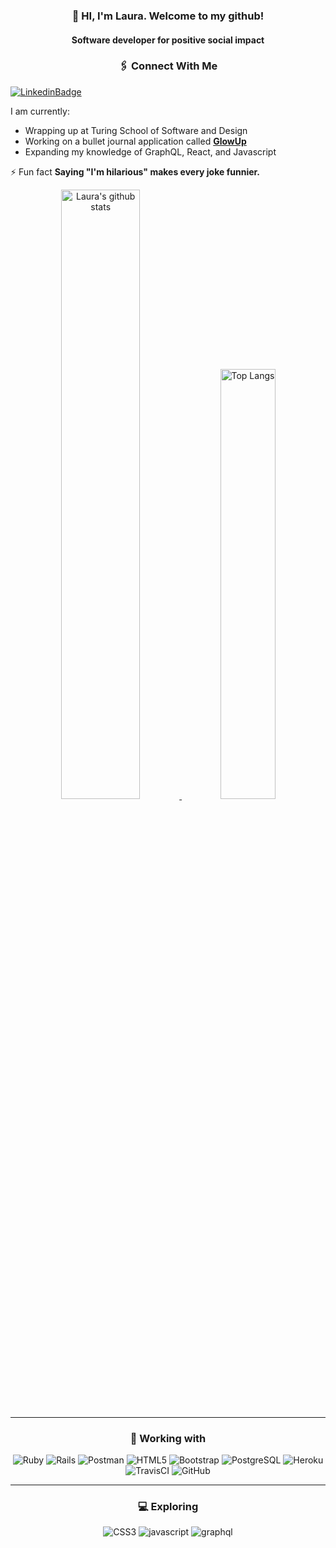 <h3 align="center">👋 HI, I'm Laura. Welcome to my github!</h3>
<h4 align="center">Software developer for positive social impact</h4>

<h3 align="center">🖇 Connect With Me </h3>

[![LinkedinBadge](https://img.shields.io/badge/-laura-court-0072b1?style=flat&logo=Linkedin&logoColor=white)](https://www.linkedin.com/in/laura-court/ "Connect on LinkedIn")
  
I am currently:

- Wrapping up at Turing School of Software and Design
- Working on a bullet journal application called [**GlowUp**](https://github.com/bullet-capstone/glow-up-be)
- Expanding my knowledge of GraphQL, React, and Javascript


⚡ Fun fact **Saying "I'm hilarious" makes every joke funnier.**


<div align="center" >
<a  href="https://github.com/lmcourt">
<img alt="Laura's github stats" width="50%" src="https://github-readme-stats.vercel.app/api?username=lmcourt&show_icons=true&count_private=true&hide_border=true&bg_color=50,e96205,904e99&title_color=fff&text_color=fff&icon_color=f2f2f2" href="https://github.com/lmcourt" />
<img alt="Top Langs" width="42%" src="https://github-readme-stats.vercel.app/api/top-langs/?username=lmcourt&layout=compact&count_private=true&&hide_border=true&bg_color=904e99&title_color=fff&text_color=fff&icon_color=f2f2f2&hide=jupyter%20notebook&langs_count=5" href="https://github.com/lmcourt" />
</a>
<hr></hr>
</div>

<h3 align="center">💾 Working with</h3>
<div align="center">

![Ruby](https://img.shields.io/badge/ruby-%23CC342D.svg?style=flat&logo=ruby&logoColor=white)
![Rails](https://img.shields.io/badge/rails-%23CC0000.svg?style=flat&logo=ruby-on-rails&logoColor=white)
![Postman](https://img.shields.io/badge/Postman-FF6C37?style=flat&logo=postman&logoColor=red)
![HTML5](https://img.shields.io/badge/-HTML5-E34F26?style=flat&logo=html5&logoColor=white)
![Bootstrap](https://img.shields.io/badge/-Bootstrap-563D7C?style=flat&logo=bootstrap)
![PostgreSQL](https://img.shields.io/badge/-PostgreSQL-336791?style=flat&logo=postgresql)
![Heroku](https://img.shields.io/badge/-Heroku-430098?style=flat&logo=heroku)
![TravisCI](https://img.shields.io/badge/travisci-%232B2F33.svg?style=flat&logo=travis&logoColor=white)
![GitHub](https://img.shields.io/badge/-GitHub-181717?style=flat&logo=github)
<hr></hr>
</div>

<h3 align="center">💻 Exploring</h3>
<p align="center">
<div align="center" >

![CSS3](https://img.shields.io/badge/-CSS3-1572B6?style=flat&logo=css3)
![javascript](https://img.shields.io/badge/-Javascript-yellow)
![graphql](https://img.shields.io/badge/-GraphQL-blue)
</div>
